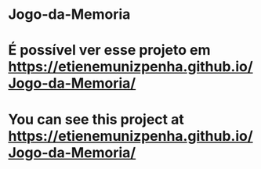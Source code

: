 # Jogo-da-Memoria
# É possível ver esse projeto em https://etienemunizpenha.github.io/Jogo-da-Memoria/
# You can see this project at https://etienemunizpenha.github.io/Jogo-da-Memoria/
